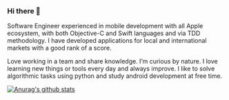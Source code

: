 ### Hi there 👋

Software Engineer experienced in mobile development with all Apple ecosystem, with both Objective-C and Swift languages and via TDD methodology. I have developed applications for local and international markets with a good rank of a score.

Love working in a team and share knowledge. I’m curious by nature. I love learning new things or tools every day and always improve.
I like to solve algorithmic tasks using python and study android development at free time.

[![Anurag's github stats](https://github-readme-stats.vercel.app/api?username=MaksimSoldatov)](https://github.com/anuraghazra/github-readme-stats)

